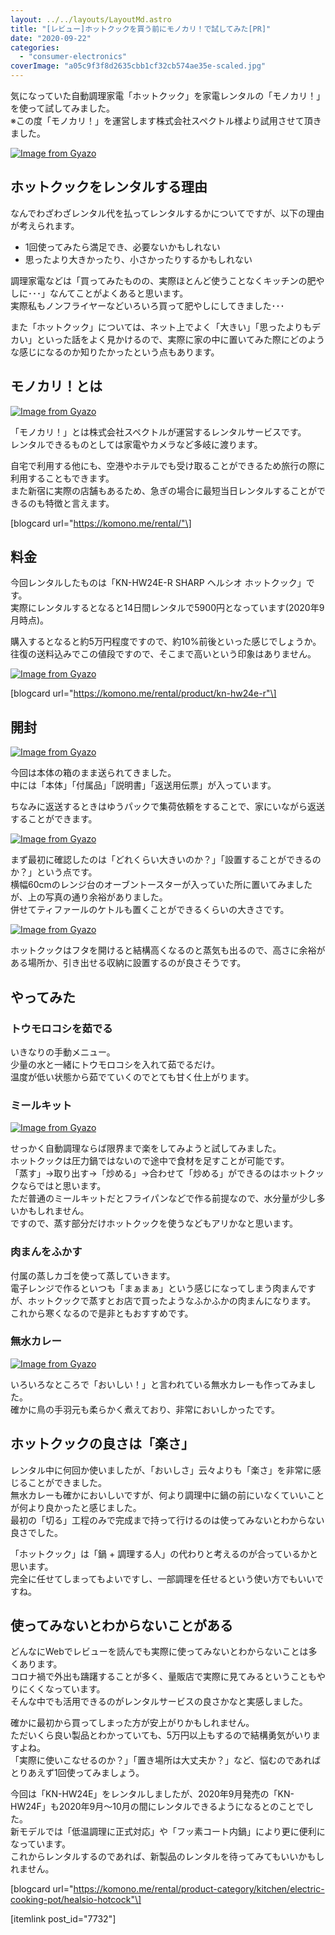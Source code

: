 ```yaml
---
layout: ../../layouts/LayoutMd.astro
title: "[レビュー]ホットクックを買う前にモノカリ！で試してみた[PR]"
date: "2020-09-22"
categories: 
  - "consumer-electronics"
coverImage: "a05c9f3f8d2635cbb1cf32cb574ae35e-scaled.jpg"
---
```


気になっていた自動調理家電「ホットクック」を家電レンタルの「モノカリ！」を使って試してみました。  
※この度「モノカリ！」を運営します株式会社スペクトル様より試用させて頂きました。

[![Image from Gyazo](images/92d24db71c02514d2c59243fa6fb77ca.jpg)](https://gyazo.com/92d24db71c02514d2c59243fa6fb77ca)

## ホットクックをレンタルする理由

なんでわざわざレンタル代を払ってレンタルするかについてですが、以下の理由が考えられます。

- 1回使ってみたら満足でき、必要ないかもしれない
- 思ったより大きかったり、小さかったりするかもしれない

調理家電などは「買ってみたものの、実際ほとんど使うことなくキッチンの肥やしに･･･」なんてことがよくあると思います。  
実際私もノンフライヤーなどいろいろ買って肥やしにしてきました･･･

また「ホットクック」については、ネット上でよく「大きい」「思ったよりもデカい」といった話をよく見かけるので、実際に家の中に置いてみた際にどのような感じになるのか知りたかったという点もあります。

## モノカリ！とは

[![Image from Gyazo](images/e9434485ed8cef45083cde1da144dffa.png)](https://gyazo.com/e9434485ed8cef45083cde1da144dffa)

「モノカリ！」とは株式会社スペクトルが運営するレンタルサービスです。  
レンタルできるものとしては家電やカメラなど多岐に渡ります。

自宅で利用する他にも、空港やホテルでも受け取ることができるため旅行の際に利用することもできます。  
また新宿に実際の店舗もあるため、急ぎの場合に最短当日レンタルすることができるのも特徴と言えます。

\[blogcard url="https://komono.me/rental/"\]

## 料金

今回レンタルしたものは「KN-HW24E-R SHARP ヘルシオ ホットクック」です。  
実際にレンタルするとなると14日間レンタルで5900円となっています(2020年9月時点)。

購入するとなると約5万円程度ですので、約10%前後といった感じでしょうか。  
往復の送料込みでこの値段ですので、そこまで高いという印象はありません。

[![Image from Gyazo](images/e3685c5aaa2730421fa8950e4717528e.png)](https://gyazo.com/e3685c5aaa2730421fa8950e4717528e)

\[blogcard url="https://komono.me/rental/product/kn-hw24e-r"\]

## 開封

[![Image from Gyazo](images/f87d04426145ac643c4b6b687822ac9a.jpg)](https://gyazo.com/f87d04426145ac643c4b6b687822ac9a)

今回は本体の箱のまま送られてきました。  
中には「本体」「付属品」「説明書」「返送用伝票」が入っています。

ちなみに返送するときはゆうパックで集荷依頼をすることで、家にいながら返送することができます。

[![Image from Gyazo](images/a05c9f3f8d2635cbb1cf32cb574ae35e.jpg)](https://gyazo.com/a05c9f3f8d2635cbb1cf32cb574ae35e)

まず最初に確認したのは「どれくらい大きいのか？」「設置することができるのか？」という点です。  
横幅60cmのレンジ台のオーブントースターが入っていた所に置いてみましたが、上の写真の通り余裕がありました。  
併せてティファールのケトルも置くことができるくらいの大きさです。

[![Image from Gyazo](images/2a003ed4c83371bd257ebdd88622f655.jpg)](https://gyazo.com/2a003ed4c83371bd257ebdd88622f655)

ホットクックはフタを開けると結構高くなるのと蒸気も出るので、高さに余裕がある場所か、引き出せる収納に設置するのが良さそうです。

## やってみた

### トウモロコシを茹でる

いきなりの手動メニュー。  
少量の水と一緒にトウモロコシを入れて茹でるだけ。  
温度が低い状態から茹でていくのでとても甘く仕上がります。

### ミールキット

[![Image from Gyazo](images/cfc963ef5fb754b8a138ccb990af3909.jpg)](https://gyazo.com/cfc963ef5fb754b8a138ccb990af3909)

せっかく自動調理ならば限界まで楽をしてみようと試してみました。  
ホットクックは圧力鍋ではないので途中で食材を足すことが可能です。  
「蒸す」→取り出す→「炒める」→合わせて「炒める」ができるのはホットクックならではと思います。  
ただ普通のミールキットだとフライパンなどで作る前提なので、水分量が少し多いかもしれません。  
ですので、蒸す部分だけホットクックを使うなどもアリかなと思います。

### 肉まんをふかす

付属の蒸しカゴを使って蒸していきます。  
電子レンジで作るといつも「まぁまぁ」という感じになってしまう肉まんですが、ホットクックで蒸すとお店で買ったようなふかふかの肉まんになります。  
これから寒くなるので是非ともおすすめです。

### 無水カレー

[![Image from Gyazo](images/3286626e802b8a5593843ad445c5d3bb.jpg)](https://gyazo.com/3286626e802b8a5593843ad445c5d3bb)

いろいろなところで「おいしい！」と言われている無水カレーも作ってみました。  
確かに鳥の手羽元も柔らかく煮えており、非常においしかったです。

## ホットクックの良さは「楽さ」

レンタル中に何回か使いましたが、「おいしさ」云々よりも「楽さ」を非常に感じることができました。  
無水カレーも確かにおいしいですが、何より調理中に鍋の前にいなくていいことが何より良かったと感じました。  
最初の「切る」工程のみで完成まで持って行けるのは使ってみないとわからない良さでした。

「ホットクック」は「鍋 + 調理する人」の代わりと考えるのが合っているかと思います。  
完全に任せてしまってもよいですし、一部調理を任せるという使い方でもいいですね。

## 使ってみないとわからないことがある

どんなにWebでレビューを読んでも実際に使ってみないとわからないことは多くあります。  
コロナ禍で外出も躊躇することが多く、量販店で実際に見てみるということもやりにくくなっています。  
そんな中でも活用できるのがレンタルサービスの良さかなと実感しました。

確かに最初から買ってしまった方が安上がりかもしれません。  
ただいくら良い製品とわかっていても、5万円以上もするので結構勇気がいりますよね。  
「実際に使いこなせるのか？」「置き場所は大丈夫か？」など、悩むのであればとりあえず1回使ってみましょう。

今回は「KN-HW24E」をレンタルしましたが、2020年9月発売の「KN-HW24F」も2020年9月～10月の間にレンタルできるようになるとのことでした。  
新モデルでは「低温調理に正式対応」や「フッ素コート内鍋」により更に便利になっています。  
これからレンタルするのであれば、新製品のレンタルを待ってみてもいいかもしれません。

\[blogcard url="https://komono.me/rental/product-category/kitchen/electric-cooking-pot/healsio-hotcock"\]

\[itemlink post\_id="7732"\]
